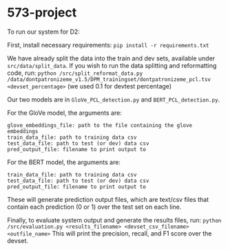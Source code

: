 # 573-project
To run our system for D2:

First, install necessary requirements: `pip install -r requirements.txt`

We have already split the data into the train and dev sets, available under `src/data/split_data`. If you wish to run the data splitting and reformatting code, run: `python /src/split_reformat_data.py /data/dontpatronizeme_v1.5/DPM_trainingset/dontpatronizeme_pcl.tsv <devset_percentage>` (we used 0.1 for devtest percentage)

Our two models are in `GloVe_PCL_detection.py` and `BERT_PCL_detection.py`. 

For the GloVe model, the arguments are:
```
glove_embeddings_file: path to the file containing the glove embeddings
train_data_file: path to training data csv 
test_data_file: path to test (or dev) data csv 
pred_output_file: filename to print output to 
```

For the BERT model, the arguments are:
```
train_data_file: path to training data csv 
test_data_file: path to test (or dev) data csv 
pred_output_file: filename to print output to 
```

These will generate prediction output files, which are text/csv files that contain each prediction (0 or 1) over the test set on each line.

Finally, to evaluate system output and generate the results files, run: `python /src/evaluation.py <results_filename> <devset_csv_filename> <outfile_name>`
This will print the precision, recall, and F1 score over the devset. 

